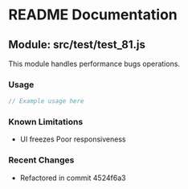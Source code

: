 # README Documentation

## Module: src/test/test_81.js

This module handles performance bugs operations.

### Usage

```java
// Example usage here
```

### Known Limitations

- UI freezes Poor responsiveness

### Recent Changes

- Refactored in commit 4524f6a3
